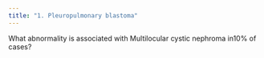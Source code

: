 ```yaml
---
title: "1. Pleuropulmonary blastoma"
---
```

What abnormality is associated with Multilocular cystic nephroma in10% of cases?


